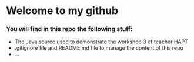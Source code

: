 # Welcome to my github 
### You will find in this repo the following stuff:
* The Java source used to demonstrate the workshop 3 of teacher HAPT 
* .gitignore file and README.md file to manage the content of this repo
* ...

